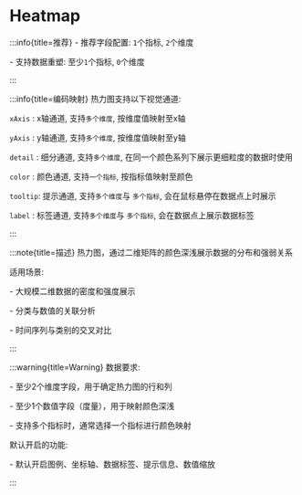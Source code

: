 # Heatmap

:::info{title=推荐}
\- 推荐字段配置: `1`个指标, `2`个维度

\- 支持数据重塑: 至少`1`个指标, `0`个维度

:::

:::info{title=编码映射}
热力图支持以下视觉通道:

`xAxis`      : x轴通道, 支持`多个维度`, 按维度值映射至x轴

`yAxis`      : y轴通道, 支持`多个维度`, 按维度值映射至y轴

`detail` : 细分通道, 支持`多个维度`, 在同一个颜色系列下展示更细粒度的数据时使用

`color`  : 颜色通道, 支持`一个指标`, 按指标值映射至颜色

`tooltip`: 提示通道, 支持`多个维度`与 `多个指标`, 会在鼠标悬停在数据点上时展示

`label`  : 标签通道, 支持`多个维度`与 `多个指标`, 会在数据点上展示数据标签

:::

:::note{title=描述}
热力图，通过二维矩阵的颜色深浅展示数据的分布和强弱关系

适用场景:

\- 大规模二维数据的密度和强度展示

\- 分类与数值的关联分析

\- 时间序列与类别的交叉对比

:::

:::warning{title=Warning}
数据要求:

\- 至少2个维度字段，用于确定热力图的行和列

\- 至少1个数值字段（度量），用于映射颜色深浅

\- 支持多个指标时，通常选择一个指标进行颜色映射

默认开启的功能:

\- 默认开启图例、坐标轴、数据标签、提示信息、数值缩放

:::

